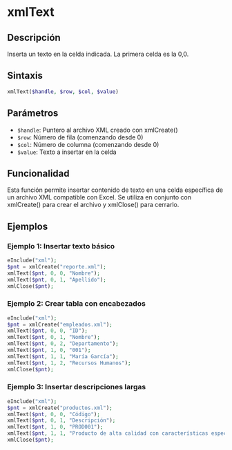 # xmlText

## Descripción
Inserta un texto en la celda indicada. La primera celda es la 0,0.

## Sintaxis
```php
xmlText($handle, $row, $col, $value)
```

## Parámetros
- `$handle`: Puntero al archivo XML creado con xmlCreate()
- `$row`: Número de fila (comenzando desde 0)
- `$col`: Número de columna (comenzando desde 0)
- `$value`: Texto a insertar en la celda

## Funcionalidad
Esta función permite insertar contenido de texto en una celda específica de un archivo XML compatible con Excel. Se utiliza en conjunto con xmlCreate() para crear el archivo y xmlClose() para cerrarlo.

## Ejemplos

### Ejemplo 1: Insertar texto básico
```php
eInclude("xml");
$pnt = xmlCreate("reporte.xml");
xmlText($pnt, 0, 0, "Nombre");
xmlText($pnt, 0, 1, "Apellido");
xmlClose($pnt);
```

### Ejemplo 2: Crear tabla con encabezados
```php
eInclude("xml");
$pnt = xmlCreate("empleados.xml");
xmlText($pnt, 0, 0, "ID");
xmlText($pnt, 0, 1, "Nombre");
xmlText($pnt, 0, 2, "Departamento");
xmlText($pnt, 1, 0, "001");
xmlText($pnt, 1, 1, "María García");
xmlText($pnt, 1, 2, "Recursos Humanos");
xmlClose($pnt);
```

### Ejemplo 3: Insertar descripciones largas
```php
eInclude("xml");
$pnt = xmlCreate("productos.xml");
xmlText($pnt, 0, 0, "Código");
xmlText($pnt, 0, 1, "Descripción");
xmlText($pnt, 1, 0, "PROD001");
xmlText($pnt, 1, 1, "Producto de alta calidad con características especiales");
xmlClose($pnt);
```